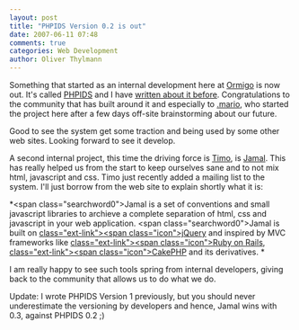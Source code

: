 ```yaml
---
layout: post
title: "PHPIDS Version 0.2 is out"
date: 2007-06-11 07:48
comments: true
categories: Web Development
author: Oliver Thylmann
---
```








Something that started as an internal development here at [Ormigo](https://ormigo.com/) is now out. It's called [PHPIDS](http://php-ids.org/) and I have [written about it before](http://blog.thylmann.net/2007/05/04/php-based-intrusion-detection-system/). Congratulations to the community that has built around it and especially to [.mario](http://mario.heideri.ch/), who started the project here after a few days off-site brainstorming about our future.

Good to see the system get some traction and being used by some other web sites. Looking forward to see it develop.

A second internal project, this time the driving force is [Timo](http://teemow.com/), is [Jamal](http://jamal.moagil.de/). This has really helped us from the start to keep ourselves sane and to not mix html, javascript and css. Timo just recently added a mailing list to the system. I'll just borrow from the web site to explain shortly what it is:

*&lt;span class=&quot;searchword0&quot;&gt;Jamal is a set of conventions and small javascript libraries to archieve a complete separation of  html, css and javascript in your web application. &lt;span class=&quot;searchword0&quot;&gt;Jamal is built on [ class=&quot;ext-link&quot;&gt;&lt;span class=&quot;icon&quot;&gt;jQuery](http://jquery.com/)  and inspired by MVC frameworks like [ class=&quot;ext-link&quot;&gt;&lt;span class=&quot;icon&quot;&gt;Ruby on Rails](http://rubyonrails.com/), [ class=&quot;ext-link&quot;&gt;&lt;span class=&quot;icon&quot;&gt;CakePHP](http://cakephp.org/) and its derivatives. *

I am really happy to see such tools spring from internal developers, giving back to the community that allows us to do what we do.

Update: I wrote PHPIDS Version 1 previously, but you should never underestimate the versioning by developers and hence, Jamal wins with 0.3, against PHPIDS 0.2 ;)


